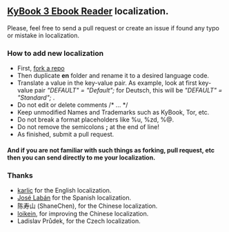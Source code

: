 ## [KyBook 3 Ebook Reader](http://itunes.apple.com/app/id1348198785) localization.

Please, feel free to send a pull request or create an issue if found any typo or mistake in localization.


### How to add new localization

* First, [fork a repo](https://help.github.com/articles/fork-a-repo/)
* Then duplicate **en** folder and rename it to a desired language code.
* Translate a value in the key-value pair. As example, look at first key-value pair *"DEFAULT" = "Default";* for Deutsch, this will be *"DEFAULT" = "Standard";* .
* Do not edit or delete comments /\* ... \*/
* Keep unmodified Names and Trademarks such as KyBook, Tor, etc.
* Do not break a format placeholders like %u, %zd, %@.
* Do not remove the semicolons **;** at the end of line!
* As finished, submit a pull request.

#### And if you are not familiar with such things as forking, pull request, etc then you can send directly to me your localization.

### Thanks
- [karlic](https://github.com/karlic) for the English localization.
- [José Labán](https://github.com/JoseLaban) for the Spanish localization.
- 陈寿山 (ShaneChen), for the Chinese localization.
- [loikein](https://github.com/loikein), for improving the Chinese localization.
- Ladislav Průdek, for the Czech localization.
